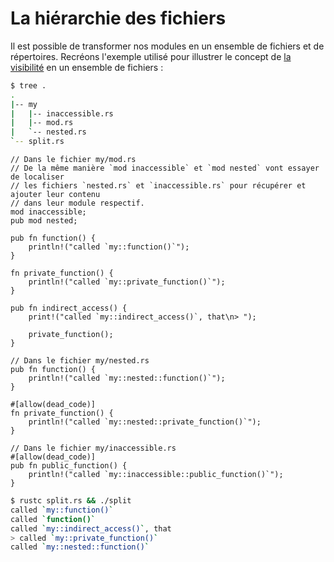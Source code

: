 # La hiérarchie des fichiers

Il est possible de transformer nos modules en un ensemble de fichiers et de répertoires. Recréons l'exemple utilisé pour illustrer le concept de [la visibilité][visibilite] en un ensemble de fichiers :

```bash
$ tree .
.
|-- my
|   |-- inaccessible.rs
|   |-- mod.rs
|   `-- nested.rs
`-- split.rs
```

```rust,ignore
// Dans le fichier my/mod.rs
// De la même manière `mod inaccessible` et `mod nested` vont essayer de localiser 
// les fichiers `nested.rs` et `inaccessible.rs` pour récupérer et ajouter leur contenu 
// dans leur module respectif.
mod inaccessible;
pub mod nested;

pub fn function() {
    println!("called `my::function()`");
}

fn private_function() {
    println!("called `my::private_function()`");
}

pub fn indirect_access() {
    print!("called `my::indirect_access()`, that\n> ");

    private_function();
}
```

```rust,ignore
// Dans le fichier my/nested.rs
pub fn function() {
    println!("called `my::nested::function()`");
}

#[allow(dead_code)]
fn private_function() {
    println!("called `my::nested::private_function()`");
}
```

```rust,ignore
// Dans le fichier my/inaccessible.rs
#[allow(dead_code)]
pub fn public_function() {
    println!("called `my::inaccessible::public_function()`");
}
```

```bash
$ rustc split.rs && ./split
called `my::function()`
called `function()`
called `my::indirect_access()`, that
> called `my::private_function()`
called `my::nested::function()`
```

[visibilite]: ../chapitre9/visibilite.html
